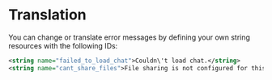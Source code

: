 # Translation

You can change or translate error messages by defining your own string resources with the following IDs:

```xml
<string name="failed_to_load_chat">Couldn\'t load chat.</string>
<string name="cant_share_files">File sharing is not configured for this app</string>
```